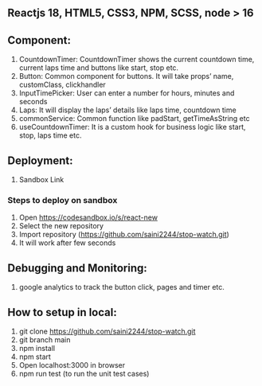 ## Reactjs 18, HTML5, CSS3, NPM, SCSS, node > 16
## Component:
1. CountdownTimer: CountdownTimer shows the current countdown time, current laps time and buttons like start, stop etc.
2. Button: Common component for buttons. It will take props’ name, customClass, clickhandler
3. InputTimePicker: User can enter a number for hours, minutes and seconds
4. Laps: It will display the laps’ details like laps time, countdown time
5. commonService: Common function like padStart, getTimeAsString etc
6. useCountdownTimer: It is a custom hook for business logic like start, stop, laps time etc.

## Deployment:
1. Sandbox Link
### Steps to deploy on sandbox
1. Open https://codesandbox.io/s/react-new
2. Select the new repository
3. Import repository (https://github.com/saini2244/stop-watch.git)
4. It will work after few seconds

## Debugging and Monitoring:
1. google analytics to track the button click, pages and timer etc.

## How to setup in local:
1. git clone https://github.com/saini2244/stop-watch.git
2. git branch main
3. npm install
4. npm start
5. Open localhost:3000 in browser
6. npm run test (to run the unit test cases)

